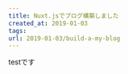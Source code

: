 ```yaml
---
title: Nuxt.jsでブログ構築しました
created_at: 2019-01-03
tags:
url: 2019-01-03/build-a-my-blog
---
```


testです
